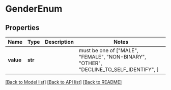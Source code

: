 # GenderEnum

## Properties
Name | Type | Description | Notes
------------ | ------------- | ------------- | -------------
**value** | **str** |  |  must be one of ["MALE", "FEMALE", "NON-BINARY", "OTHER", "DECLINE_TO_SELF_IDENTIFY", ]

[[Back to Model list]](../README.md#documentation-for-models) [[Back to API list]](../README.md#documentation-for-api-endpoints) [[Back to README]](../README.md)


